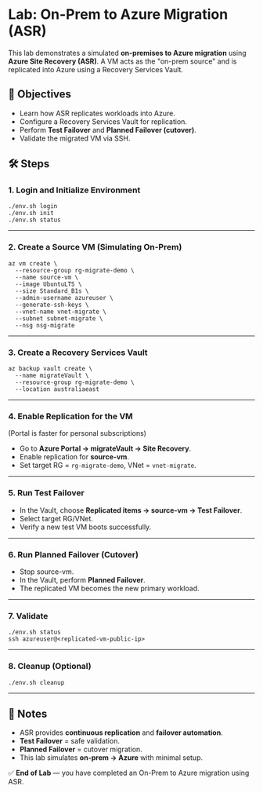 # Lab: On-Prem to Azure Migration (ASR)

This lab demonstrates a simulated **on-premises to Azure migration** using **Azure Site Recovery (ASR)**. A VM acts as the "on-prem source" and is replicated into Azure using a Recovery Services Vault.

## 🎯 Objectives
- Learn how ASR replicates workloads into Azure.  
- Configure a Recovery Services Vault for replication.  
- Perform **Test Failover** and **Planned Failover (cutover)**.  
- Validate the migrated VM via SSH.  

## 🛠️ Steps

### 1. Login and Initialize Environment

    ./env.sh login
    ./env.sh init
    ./env.sh status

---

### 2. Create a Source VM (Simulating On-Prem)

    az vm create \
      --resource-group rg-migrate-demo \
      --name source-vm \
      --image UbuntuLTS \
      --size Standard_B1s \
      --admin-username azureuser \
      --generate-ssh-keys \
      --vnet-name vnet-migrate \
      --subnet subnet-migrate \
      --nsg nsg-migrate

---

### 3. Create a Recovery Services Vault

    az backup vault create \
      --name migrateVault \
      --resource-group rg-migrate-demo \
      --location australiaeast

---

### 4. Enable Replication for the VM
(Portal is faster for personal subscriptions)

- Go to **Azure Portal → migrateVault → Site Recovery**.  
- Enable replication for **source-vm**.  
- Set target RG = `rg-migrate-demo`, VNet = `vnet-migrate`.  

---

### 5. Run Test Failover

- In the Vault, choose **Replicated items → source-vm → Test Failover**.  
- Select target RG/VNet.  
- Verify a new test VM boots successfully.  

---

### 6. Run Planned Failover (Cutover)

- Stop source-vm.  
- In the Vault, perform **Planned Failover**.  
- The replicated VM becomes the new primary workload.  

---

### 7. Validate

    ./env.sh status
    ssh azureuser@<replicated-vm-public-ip>

---

### 8. Cleanup (Optional)

    ./env.sh cleanup

---

## 📘 Notes
- ASR provides **continuous replication** and **failover automation**.  
- **Test Failover** = safe validation.  
- **Planned Failover** = cutover migration.  
- This lab simulates **on-prem → Azure** with minimal setup.  

✅ **End of Lab** — you have completed an On-Prem to Azure migration using ASR.

